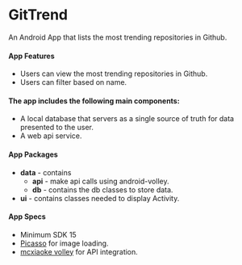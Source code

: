 # GitTrend
An Android App that lists the most trending repositories in Github.


#### App Features
* Users can view the most trending repositories in Github.
* Users can filter based on name.
 
 #### The app includes the following main components:

* A local database that servers as a single source of truth for data presented to the user. 
* A web api service.


#### App Packages
* <b>data</b> - contains 
    * <b>api</b> -  make api calls using android-volley. 
    * <b>db</b> - contains the db classes to store data.
* <b>ui</b> - contains classes needed to display Activity.



#### App Specs
* Minimum SDK 15
* [Picasso](http://square.github.io/picasso/) for image loading.
* [mcxiaoke volley](https://github.com/mcxiaoke/android-volley/) for API integration.
